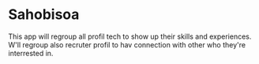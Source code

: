 # Sahobisoa
This app will regroup all profil tech to show up their skills and experiences.
W'll regroup also recruter profil to hav connection with other who they're interrested in.
